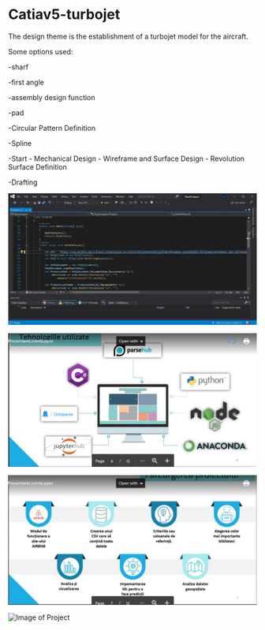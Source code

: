 # Catiav5-turbojet
The design theme is the establishment of a turbojet model for the aircraft.

Some options used:

-sharf

-first angle

-assembly design function

-pad

-Circular Pattern Definition

-Spline

-Start - Mechanical Design - Wireframe and Surface Design - Revolution Surface Definition 

-Drafting



![Image of Project](https://github.com/ArianaAnd/DataAnalysis/blob/master/1.JPG)


![Image of Project](https://github.com/ArianaAnd/DataAnalysis/blob/master/2.JPG)


![Image of Project](https://github.com/ArianaAnd/DataAnalysis/blob/master/3.JPG)


![Image of Project](https://github.com/ArianaAnd/DataAnalysis/blob/master/4.JPG)
